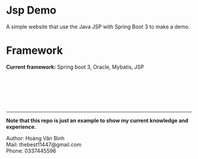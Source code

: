 # Jsp Demo
A simple website that use the Java JSP with Spring Boot 3 to make a demo.
# Framework
<strong>Current framework:</strong>  Spring boot 3, Oracle, Mybatis, JSP

<br>
<br>
<br>
<br>
<br>
<hr>

<strong>Note that this repo is just an example to show my current knowledge and experience. </strong>
<div>Author: Hoàng Văn Bình</div>
<div>Mail: thebest11447@gmail.com</div>
<div>Phone: 0337445596</div>
